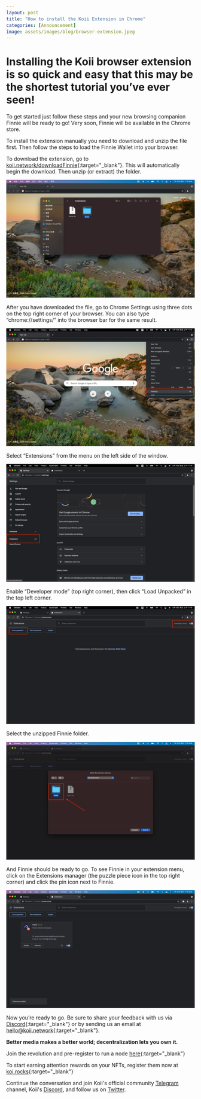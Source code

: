 ```yaml
---
layout: post
title: "How to install the Koii Extension in Chrome"
categories: [Announcement]
image: assets/images/blog/browser-extension.jpeg
---
```


# Installing the Koii browser extension is so quick and easy that this may be the shortest tutorial you’ve ever seen!

To get started just follow these steps and your new browsing companion Finnie will be ready to go! Very soon, Finnie will be available in the Chrome store.

To install the extension manually you need to download and unzip the file first. Then follow the steps to load the Finnie Wallet into your browser.

To download the extension, go to [koii.network/downloadFinnie](https://koii.network/downloadFinnie){:target="\_blank"}. This will automatically begin the download. Then unzip (or extract) the folder.

![Install Finnie - Koii blog](/assets/images/blog/installfinnie/step1.png)

After you have downloaded the file, go to Chrome Settings using three dots on the top right corner of your browser. You can also type “chrome://settings/” into the browser bar for the same result.

![Install Finnie - Koii blog](/assets/images/blog/installfinnie/step2.png)

Select “Extensions” from the menu on the left side of the window.

![Install Finnie - Koii blog](/assets/images/blog/installfinnie/step3.png)

Enable “Developer mode” (top right corner), then click “Load Unpacked” in the top left corner.

![Install Finnie - Koii blog](/assets/images/blog/installfinnie/step4.png)

Select the unzipped Finnie folder.

![Install Finnie - Koii blog](/assets/images/blog/installfinnie/step5.png)

And Finnie should be ready to go. To see Finnie in your extension menu, click on the Extensions manager (the puzzle piece icon in the top right corner) and click the pin icon next to Finnie.

![Install Finnie - Koii blog](/assets/images/blog/installfinnie/step6.png)

Now you’re ready to go. Be sure to share your feedback with us via [Discord](https://discord.gg/zByqXPGEWy){:target="\_blank"} or by sending us an email at [hello@koii.network](mailto:hello@koii.network){:target="\_blank"}.

**Better media makes a better world; decentralization lets you own it.**

Join the revolution and pre-register to run a node [here](https://docs.google.com/forms/d/e/1FAIpQLSduDTdxD3dDOvcbIcKlG7JWOsnDFVZFdLy0J38q_OOzUC3okA/viewform){:target="\_blank"}

To start earning attention rewards on your NFTs, register them now at [koi.rocks](https://koi.rocks/contents){:target="\_blank"}

Continue the conversation and join Koii's official community [Telegram](https://t.me/joinchat/OEHs_8T9-8ZhZmU5) channel, Koii's [Discord](https://discord.com/invite/SDwgnjxNEn), and follow us on [Twitter](https://twitter.com/KoiiNetwork).
